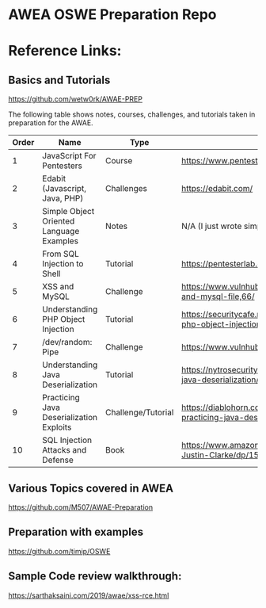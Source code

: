 # AWEA OSWE Preparation Repo


# Reference Links:
## Basics and Tutorials
https://github.com/wetw0rk/AWAE-PREP

The following table shows notes, courses, challenges, and tutorials taken in preparation for the AWAE.

|Order|Name|Type|Link|Status|
|-----|----|----|----|------|
|1 | JavaScript For Pentesters	|Course	|https://www.pentesteracademy.com/course?id=11 | In Progress|
|2|	Edabit (Javascript, Java, PHP)|	Challenges|	https://edabit.com/| Yet To Start |
|3|	Simple Object Oriented Language Examples	|Notes|	N/A (I just wrote simple templates)| Yet To Start |
|4|	From SQL Injection to Shell	|Tutorial|	https://pentesterlab.com/exercises/from_sqli_to_shell/| Yet To Start |
|5|	XSS and MySQL|	Challenge	|https://www.vulnhub.com/entry/pentester-lab-xss-and-mysql-file,66/| Yet To Start |
|6|	Understanding PHP Object Injection|	Tutorial	|https://securitycafe.ro/2015/01/05/understanding-php-object-injection/| Yet To Start |
|7|	/dev/random: Pipe	|Challenge	|https://www.vulnhub.com/entry/devrandom-pipe,124/| Yet To Start |
|8|	Understanding Java Deserialization|	Tutorial	|https://nytrosecurity.com/2018/05/30/understanding-java-deserialization/| Yet To Start |
|9|	Practicing Java Deserialization Exploits|	Challenge/Tutorial|	https://diablohorn.com/2017/09/09/understanding-practicing-java-deserialization-exploits/| Yet To Start |
|10	|SQL Injection Attacks and Defense|	Book	|https://www.amazon.com/Injection-Attacks-Defense-Justin-Clarke/dp/1597499633| Yet To Start |

## Various Topics covered in AWEA
https://github.com/M507/AWAE-Preparation
## Preparation with examples
https://github.com/timip/OSWE
## Sample Code review walkthrough:
https://sarthaksaini.com/2019/awae/xss-rce.html
